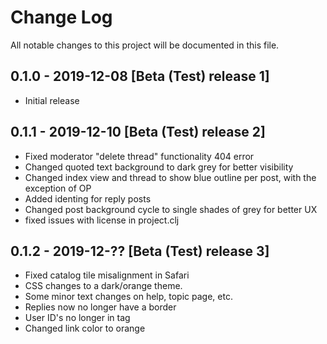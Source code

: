# Change Log
All notable changes to this project will be documented in this file.

## 0.1.0 - 2019-12-08 [Beta (Test) release 1]
- Initial release

## 0.1.1 - 2019-12-10 [Beta (Test) release 2]
- Fixed moderator "delete thread" functionality 404 error
- Changed quoted text background to dark grey for better visibility
- Changed index view and thread to show blue outline per post, with the exception of OP
- Added identing for reply posts
- Changed post background cycle to single shades of grey for better UX
- fixed issues with license in project.clj

## 0.1.2 - 2019-12-?? [Beta (Test) release 3]
- Fixed catalog tile misalignment in Safari
- CSS changes to a dark/orange theme.
- Some minor text changes on help, topic page, etc.
- Replies now no longer have a border
- User ID's no longer in tag
- Changed link color to orange